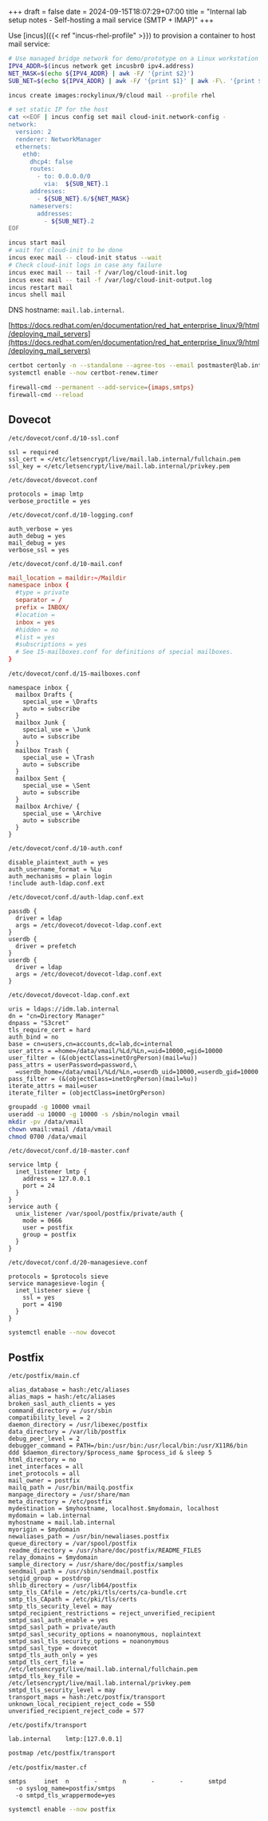 +++ 
draft = false
date = 2024-09-15T18:07:29+07:00
title = "Internal lab setup notes - Self-hosting a mail service (SMTP + IMAP)"
+++

Use [incus]({{< ref "incus-rhel-profile" >}}) to provision a container to host mail service:

```sh
# Use managed bridge network for demo/prototype on a Linux workstation
IPV4_ADDR=$(incus network get incusbr0 ipv4.address)
NET_MASK=$(echo ${IPV4_ADDR} | awk -F/ '{print $2}')
SUB_NET=$(echo ${IPV4_ADDR} | awk -F/ '{print $1}' | awk -F\. '{print $1"."$2"."$3}')

incus create images:rockylinux/9/cloud mail --profile rhel

# set static IP for the host
cat <<EOF | incus config set mail cloud-init.network-config -
network:
  version: 2
  renderer: NetworkManager
  ethernets:
    eth0:
      dhcp4: false
      routes:
        - to: 0.0.0.0/0
          via:  ${SUB_NET}.1
      addresses:
        - ${SUB_NET}.6/${NET_MASK}
      nameservers:
        addresses:
          - ${SUB_NET}.2
EOF

incus start mail
# wait for cloud-init to be done
incus exec mail -- cloud-init status --wait
# Check cloud-init logs in case any failure
incus exec mail -- tail -f /var/log/cloud-init.log
incus exec mail -- tail -f /var/log/cloud-init-output.log
incus restart mail
incus shell mail
```

DNS hostname: `mail.lab.internal`.

[https://docs.redhat.com/en/documentation/red_hat_enterprise_linux/9/html/deploying_mail_servers](https://docs.redhat.com/en/documentation/red_hat_enterprise_linux/9/html/deploying_mail_servers)

```sh
certbot certonly -n --standalone --agree-tos --email postmaster@lab.internal -d mail.lab.internal --server https://ca.lab.internal/acme/acme/directory
systemctl enable --now certbot-renew.timer
```

```sh
firewall-cmd --permanent --add-service={imaps,smtps}
firewall-cmd --reload
```

## Dovecot

`/etc/dovecot/conf.d/10-ssl.conf`
```
ssl = required
ssl_cert = </etc/letsencrypt/live/mail.lab.internal/fullchain.pem
ssl_key = </etc/letsencrypt/live/mail.lab.internal/privkey.pem
```

`/etc/dovecot/dovecot.conf`
```
protocols = imap lmtp
verbose_proctitle = yes
```

`/etc/dovecot/conf.d/10-logging.conf`
```
auth_verbose = yes
auth_debug = yes
mail_debug = yes
verbose_ssl = yes
```

`/etc/dovecot/conf.d/10-mail.conf`
```conf
mail_location = maildir:~/Maildir
namespace inbox {
  #type = private
  separator = /
  prefix = INBOX/
  #location =
  inbox = yes
  #hidden = no
  #list = yes
  #subscriptions = yes
  # See 15-mailboxes.conf for definitions of special mailboxes.
}
```

`/etc/dovecot/conf.d/15-mailboxes.conf`
```
namespace inbox {
  mailbox Drafts {
    special_use = \Drafts
    auto = subscribe
  }
  mailbox Junk {
    special_use = \Junk
    auto = subscribe
  }
  mailbox Trash {
    special_use = \Trash
    auto = subscribe
  }
  mailbox Sent {
    special_use = \Sent
    auto = subscribe
  }
  mailbox Archive/ {
    special_use = \Archive
    auto = subscribe
  }
}
```

`/etc/dovecot/conf.d/10-auth.conf`
```
disable_plaintext_auth = yes
auth_username_format = %Lu
auth_mechanisms = plain login
!include auth-ldap.conf.ext
```

`/etc/dovecot/conf.d/auth-ldap.conf.ext`
```
passdb {
  driver = ldap
  args = /etc/dovecot/dovecot-ldap.conf.ext
}
userdb {
  driver = prefetch
}
userdb {
  driver = ldap
  args = /etc/dovecot/dovecot-ldap.conf.ext
}
```

`/etc/dovecot/dovecot-ldap.conf.ext`
```
uris = ldaps://idm.lab.internal
dn = "cn=Directory Manager"
dnpass = "S3cret"
tls_require_cert = hard
auth_bind = no
base = cn=users,cn=accounts,dc=lab,dc=internal
user_attrs = =home=/data/vmail/%Ld/%Ln,=uid=10000,=gid=10000
user_filter = (&(objectClass=inetOrgPerson)(mail=%u))
pass_attrs = userPassword=password,\
  =userdb_home=/data/vmail/%Ld/%Ln,=userdb_uid=10000,=userdb_gid=10000
pass_filter = (&(objectClass=inetOrgPerson)(mail=%u))
iterate_attrs = mail=user
iterate_filter = (objectClass=inetOrgPerson)
```

```sh
groupadd -g 10000 vmail
useradd -u 10000 -g 10000 -s /sbin/nologin vmail
mkdir -pv /data/vmail
chown vmail:vmail /data/vmail
chmod 0700 /data/vmail
```

`/etc/dovecot/conf.d/10-master.conf`
```
service lmtp {
  inet_listener lmtp {
    address = 127.0.0.1
    port = 24
  }
}
service auth {
  unix_listener /var/spool/postfix/private/auth {
    mode = 0666
    user = postfix
    group = postfix
  }
}
```

`/etc/dovecot/conf.d/20-managesieve.conf`
```
protocols = $protocols sieve
service managesieve-login {
  inet_listener sieve {
    ssl = yes
    port = 4190
  }
}
```

```sh
systemctl enable --now dovecot
```

## Postfix


`/etc/postfix/main.cf`
```
alias_database = hash:/etc/aliases
alias_maps = hash:/etc/aliases
broken_sasl_auth_clients = yes
command_directory = /usr/sbin
compatibility_level = 2
daemon_directory = /usr/libexec/postfix
data_directory = /var/lib/postfix
debug_peer_level = 2
debugger_command = PATH=/bin:/usr/bin:/usr/local/bin:/usr/X11R6/bin ddd $daemon_directory/$process_name $process_id & sleep 5
html_directory = no
inet_interfaces = all
inet_protocols = all
mail_owner = postfix
mailq_path = /usr/bin/mailq.postfix
manpage_directory = /usr/share/man
meta_directory = /etc/postfix
mydestination = $myhostname, localhost.$mydomain, localhost
mydomain = lab.internal
myhostname = mail.lab.internal
myorigin = $mydomain
newaliases_path = /usr/bin/newaliases.postfix
queue_directory = /var/spool/postfix
readme_directory = /usr/share/doc/postfix/README_FILES
relay_domains = $mydomain
sample_directory = /usr/share/doc/postfix/samples
sendmail_path = /usr/sbin/sendmail.postfix
setgid_group = postdrop
shlib_directory = /usr/lib64/postfix
smtp_tls_CAfile = /etc/pki/tls/certs/ca-bundle.crt
smtp_tls_CApath = /etc/pki/tls/certs
smtp_tls_security_level = may
smtpd_recipient_restrictions = reject_unverified_recipient
smtpd_sasl_auth_enable = yes
smtpd_sasl_path = private/auth
smtpd_sasl_security_options = noanonymous, noplaintext
smtpd_sasl_tls_security_options = noanonymous
smtpd_sasl_type = dovecot
smtpd_tls_auth_only = yes
smtpd_tls_cert_file = /etc/letsencrypt/live/mail.lab.internal/fullchain.pem
smtpd_tls_key_file = /etc/letsencrypt/live/mail.lab.internal/privkey.pem
smtpd_tls_security_level = may
transport_maps = hash:/etc/postfix/transport
unknown_local_recipient_reject_code = 550
unverified_recipient_reject_code = 577
```

`/etc/postifx/transport`
```
lab.internal    lmtp:[127.0.0.1]
```

```sh
postmap /etc/postfix/transport
```

`/etc/postfix/master.cf`
```
smtps     inet  n       -       n       -       -       smtpd
  -o syslog_name=postfix/smtps
  -o smtpd_tls_wrappermode=yes
```

```sh
systemctl enable --now postfix
```
